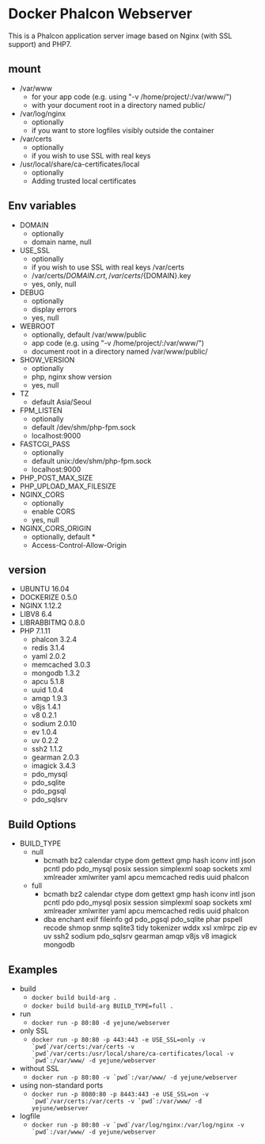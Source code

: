# Docker Phalcon Webserver

This is a Phalcon application server image based on Nginx (with SSL support) and PHP7.

## mount
-   /var/www
    -   for your app code (e.g. using "-v /home/project/:/var/www/")
    -   with your document root in a directory named public/
-   /var/log/nginx
    -   optionally
    -   if you want to store logfiles visibly outside the container
-   /var/certs
    -   optionally
    -   if you wish to use SSL with real keys
-   /usr/local/share/ca-certificates/local
    -   optionally
    -   Adding trusted local certificates

## Env variables
-   DOMAIN
    -   optionally
    -   domain name, null
-   USE_SSL
    -   optionally
    -   if you wish to use SSL with real keys /var/certs
    -   /var/certs/${DOMAIN}.crt, /var/certs/${DOMAIN}.key
    -   yes, only, null
-   DEBUG
    -   optionally
    -   display errors
    -   yes, null
-   WEBROOT
    -   optionally, default /var/www/public
    -   app code (e.g. using "-v /home/project/:/var/www/")
    -   document root in a directory named /var/www/public/
-   SHOW_VERSION
    -   optionally
    -   php, nginx show version
    -   yes, null
-   TZ
    -   default Asia/Seoul
-   FPM_LISTEN
    -   optionally
    -   default /dev/shm/php-fpm.sock
    -   localhost:9000
-   FASTCGI_PASS
    -   optionally
    -   default unix:/dev/shm/php-fpm.sock
    -   localhost:9000
-   PHP_POST_MAX_SIZE
-   PHP_UPLOAD_MAX_FILESIZE
-   NGINX_CORS
    -   optionally
    -   enable CORS
    -   yes, null
-   NGINX_CORS_ORIGIN
    -   optionally, default *
    -   Access-Control-Allow-Origin

## version
-   UBUNTU 16.04
-   DOCKERIZE 0.5.0
-   NGINX 1.12.2
-   LIBV8 6.4
-   LIBRABBITMQ 0.8.0
-   PHP 7.1.11
    -   phalcon 3.2.4
    -   redis 3.1.4
    -   yaml 2.0.2
    -   memcached 3.0.3
    -   mongodb 1.3.2
    -   apcu 5.1.8
    -   uuid 1.0.4
    -   amqp 1.9.3
    -   v8js 1.4.1
    -   v8 0.2.1
    -   sodium 2.0.10
    -   ev 1.0.4
    -   uv 0.2.2
    -   ssh2 1.1.2
    -   gearman 2.0.3
    -   imagick 3.4.3
    -   pdo_mysql
    -   pdo_sqlite
    -   pdo_pgsql
    -   pdo_sqlsrv

## Build Options
-   BUILD_TYPE
    -   null
        -   bcmath bz2 calendar ctype dom gettext gmp hash iconv intl json pcntl pdo pdo_mysql posix session simplexml soap sockets xml xmlreader xmlwriter yaml apcu memcached redis uuid phalcon
    -   full
        -   bcmath bz2 calendar ctype dom gettext gmp hash iconv intl json pcntl pdo pdo_mysql posix session simplexml soap sockets xml xmlreader xmlwriter yaml apcu memcached redis uuid phalcon
        -   dba enchant exif fileinfo gd pdo_pgsql pdo_sqlite phar pspell recode shmop snmp sqlite3 tidy tokenizer wddx xsl xmlrpc zip ev uv ssh2 sodium pdo_sqlsrv gearman amqp v8js v8 imagick mongodb


## Examples
-   build
    -   ``docker build build-arg .``
    -   ``docker build build-arg BUILD_TYPE=full .``
-   run
    -   ``docker run -p 80:80 -d yejune/webserver``
-   only SSL
    -   ``docker run -p 80:80 -p 443:443 -e USE_SSL=only -v `pwd`/var/certs:/var/certs -v `pwd`/var/certs:/usr/local/share/ca-certificates/local -v `pwd`:/var/www/ -d yejune/webserver``
-   without SSL
    -   ``docker run -p 80:80 -v `pwd`:/var/www/ -d yejune/webserver``
-   using non-standard ports
    -   ``docker run -p 8080:80 -p 8443:443 -e USE_SSL=on -v `pwd`/var/certs:/var/certs -v `pwd`:/var/www/ -d yejune/webserver``
-   logfile
    -   ``docker run -p 80:80 -v `pwd`/var/log/nginx:/var/log/nginx -v `pwd`:/var/www/ -d yejune/webserver``
